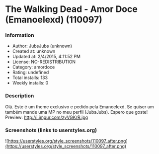 # The Walking Dead - Amor Doce (Emanoelexd) (110097)

### Information
- Author: JubsJubs (unknown)
- Created at: unknown
- Updated at: 2/4/2015, 4:11:52 PM
- License: NO-REDISTRIBUTION
- Category: amordoce
- Rating: undefined
- Total installs: 133
- Weekly installs: 0


### Description
Olá. Este é um theme exclusivo e pedido pela Emanoelexd. Se quiser um também mande uma MP no meu perfil (JubsJubs). Espero que goste!
Preview: http://i.imgur.com/zyVGKrR.jpg


### Screenshots (links to userstyles.org)
![https://userstyles.org/style_screenshots/110097_after.png](https://userstyles.org/style_screenshots/110097_after.png)


